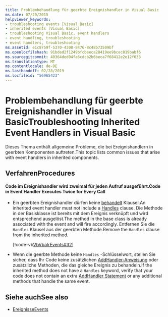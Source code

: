 ```yaml
---
title: Problembehandlung für geerbte Ereignishandler in Visual Basic
ms.date: 07/20/2015
helpviewer_keywords:
- troubleshooting events [Visual Basic]
- inherited events [Visual Basic]
- troubleshooting Visual Basic, event handlers
- event handling, troubleshooting
- event handlers, troubleshooting
ms.assetid: e1c8759f-5370-4308-8476-8c48b73509bf
ms.openlocfilehash: 91bded2f1249bfcbeeca28419ee9bcec819babf6
ms.sourcegitcommit: 40364ded04fa6cdcb2b6beca7f68412e2e12f633
ms.translationtype: MT
ms.contentlocale: de-DE
ms.lasthandoff: 02/28/2019
ms.locfileid: "56965423"
---
```

# <a name="troubleshooting-inherited-event-handlers-in-visual-basic"></a><span data-ttu-id="9ea25-102">Problembehandlung für geerbte Ereignishandler in Visual Basic</span><span class="sxs-lookup"><span data-stu-id="9ea25-102">Troubleshooting Inherited Event Handlers in Visual Basic</span></span>
<span data-ttu-id="9ea25-103">Dieses Thema enthält allgemeine Probleme, die bei Ereignishandlern in geerbten Komponenten auftreten.</span><span class="sxs-lookup"><span data-stu-id="9ea25-103">This topic lists common issues that arise with event handlers in inherited components.</span></span>  
  
## <a name="procedures"></a><span data-ttu-id="9ea25-104">Verfahren</span><span class="sxs-lookup"><span data-stu-id="9ea25-104">Procedures</span></span>  
  
#### <a name="code-in-event-handler-executes-twice-for-every-call"></a><span data-ttu-id="9ea25-105">Code im Ereignishandler wird zweimal für jeden Aufruf ausgeführt.</span><span class="sxs-lookup"><span data-stu-id="9ea25-105">Code in Event Handler Executes Twice for Every Call</span></span>  
  
-   <span data-ttu-id="9ea25-106">Ein geerbten Ereignishandler dürfen keine [behandelt](../../../../visual-basic/language-reference/statements/handles-clause.md) Klausel.</span><span class="sxs-lookup"><span data-stu-id="9ea25-106">An inherited event handler must not include a [Handles](../../../../visual-basic/language-reference/statements/handles-clause.md) clause.</span></span> <span data-ttu-id="9ea25-107">Die Methode in der Basisklasse ist bereits mit dem Ereignis verknüpft und wird entsprechend ausgelöst.</span><span class="sxs-lookup"><span data-stu-id="9ea25-107">The method in the base class is already associated with the event and will fire accordingly.</span></span> <span data-ttu-id="9ea25-108">Entfernen Sie die `Handles` Klausel aus der geerbten Methode.</span><span class="sxs-lookup"><span data-stu-id="9ea25-108">Remove the `Handles` clause from the inherited method.</span></span>  
  
     [!code-vb[VbVbalrEvents#32](~/samples/snippets/visualbasic/VS_Snippets_VBCSharp/VbVbalrEvents/VB/Class1.vb#32)]  
  
-   <span data-ttu-id="9ea25-109">Wenn die geerbte Methode keine `Handles` -Schlüsselwort, stellen Sie sicher, dass Ihr Code keine zusätzlichen [AddHandler-Anweisung](../../../../visual-basic/language-reference/statements/addhandler-statement.md) oder zusätzliche Methoden, die das gleiche Ereignis zu behandeln.</span><span class="sxs-lookup"><span data-stu-id="9ea25-109">If the inherited method does not have a `Handles` keyword, verify that your code does not contain an extra [AddHandler Statement](../../../../visual-basic/language-reference/statements/addhandler-statement.md) or any additional methods that handle the same event.</span></span>  
  
## <a name="see-also"></a><span data-ttu-id="9ea25-110">Siehe auch</span><span class="sxs-lookup"><span data-stu-id="9ea25-110">See also</span></span>
- [<span data-ttu-id="9ea25-111">Ereignisse</span><span class="sxs-lookup"><span data-stu-id="9ea25-111">Events</span></span>](../../../../visual-basic/programming-guide/language-features/events/index.md)
